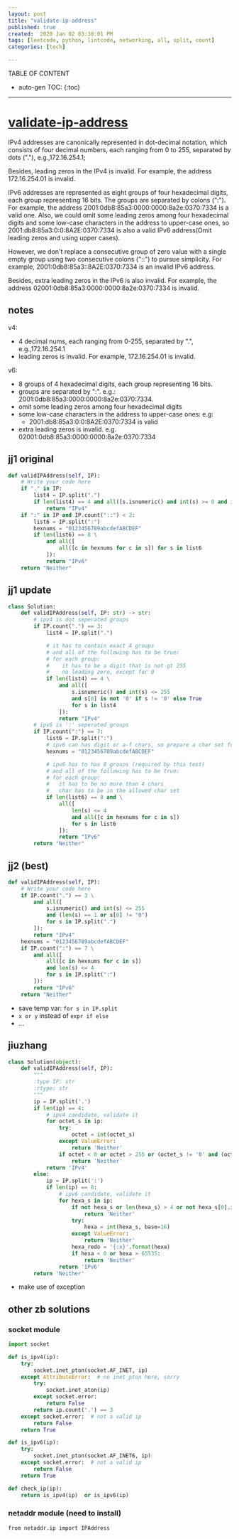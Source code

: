 ```yaml
---
layout: post
title: "validate-ip-address"
published: true
created:  2020 Jan 02 03:30:01 PM
tags: [leetcode, python, lintcode, networking, all, split, count]
categories: [tech]

---
```


TABLE OF CONTENT

* auto-gen TOC:
{:toc}

- - -


# [validate-ip-address](https://www.lintcode.com/problem/validate-ip-address/description)

IPv4 addresses are canonically represented in dot-decimal
notation, which consists of four decimal numbers, each ranging
from 0 to 255, separated by dots ("."), e.g.,172.16.254.1;

Besides, leading zeros in the IPv4 is invalid. For example, the
address 172.16.254.01 is invalid.

IPv6 addresses are represented as eight groups of four
hexadecimal digits, each group representing 16 bits. The groups
are separated by colons (":"). For example, the address
2001:0db8:85a3:0000:0000:8a2e:0370:7334 is a valid one. Also, we
could omit some leading zeros among four hexadecimal digits and
some low-case characters in the address to upper-case ones, so
2001:db8:85a3:0:0:8A2E:0370:7334 is also a valid IPv6
address(Omit leading zeros and using upper cases).

However, we don't replace a consecutive group of zero value with
a single empty group using two consecutive colons ("::") to
pursue simplicity. For example, 2001:0db8:85a3::8A2E:0370:7334
is an invalid IPv6 address.

Besides, extra leading zeros in the IPv6 is also invalid. For
example, the address 02001:0db8:85a3:0000:0000:8a2e:0370:7334 is
invalid.

## notes

v4:

* 4 decimal nums, each ranging from 0-255, separated by ".", e.g.,172.16.254.1
* leading zeros is invalid. For example, 172.16.254.01 is invalid.

v6:

* 8 groups of 4 hexadecimal digits, each group representing 16 bits. 
* groups are separated by ":". e.g.: 2001:0db8:85a3:0000:0000:8a2e:0370:7334.
* omit some leading zeros among four hexadecimal digits
* some low-case characters in the address to upper-case ones: e.g: 
  - 2001:db8:85a3:0:0:8A2E:0370:7334 is valid
* extra leading zeros is invalid. e.g. 02001:0db8:85a3:0000:0000:8a2e:0370:7334

## jj1 original

```python
def validIPAddress(self, IP):
    # Write your code here
    if "." in IP:
        list4 = IP.split(".")
        if len(list4) == 4 and all([s.isnumeric() and int(s) >= 0 and int(s) <= 255 for s in list4]):
            return "IPv4"
    if ":" in IP and IP.count("::") < 2:
        list6 = IP.split(":")
        hexnums = "0123456789abcdefABCDEF"
        if len(list6) == 8 \
            and all([
                all([c in hexnums for c in s]) for s in list6
            ]):
            return "IPv6"
    return "Neither"
```

## jj1 update
```python
class Solution:
    def validIPAddress(self, IP: str) -> str:
        # ipv4 is dot seperated groups
        if IP.count(".") == 3:
            list4 = IP.split(".")

            # it has to contain exact 4 groups
            # and all of the following has to be true:
            # for each group:
            #    it has to be a digit that is not gt 255
            #    no leading zero, except for 0
            if len(list4) == 4 \
                and all([
                    s.isnumeric() and int(s) <= 255
                    and s[0] is not '0' if s != '0' else True
                    for s in list4
                ]):
                return "IPv4"
        # ipv6 is ':' seperated groups
        if IP.count(":") == 7:
            list6 = IP.split(":")
            # ipv6 can has digit or a-f chars, so prepare a char set for ipv6
            hexnums = "0123456789abcdefABCDEF"

            # ipv6 has to has 8 groups (required by this test)
            # and all of the following has to be true:
            # for each group:
            #   it has to be no more than 4 chars
            #   char has to be in the allowed char set
            if len(list6) == 8 and \
                all([
                    len(s) <= 4
                    and all([c in hexnums for c in s])
                    for s in list6
                ]):
                return "IPv6"
        return "Neither"
```

## jj2 (best)

```python
def validIPAddress(self, IP):
    # Write your code here
    if IP.count(".") == 3 \
        and all([
            s.isnumeric() and int(s) <= 255
            and (len(s) == 1 or s[0] != "0")
            for s in IP.split(".")
        ]):
        return "IPv4"
    hexnums = "0123456789abcdefABCDEF"
    if IP.count(":") == 7 \
        and all([
            all([c in hexnums for c in s])
            and len(s) <= 4
            for s in IP.split(":")
        ]):
        return "IPv6"
    return "Neither"
```

* save temp var: `for s in IP.split`
* `x or y` instead of `expr if else`
* ...

## jiuzhang

```python
class Solution(object):
    def validIPAddress(self, IP):
        """
        :type IP: str
        :rtype: str
        """
        ip = IP.split('.')
        if len(ip) == 4:
            # ipv4 candidate, validate it
            for octet_s in ip:
                try:
                    octet = int(octet_s)
                except ValueError:
                    return 'Neither'
                if octet < 0 or octet > 255 or (octet_s != '0' and (octet // 10**(len(octet_s) - 1) == 0)):
                    return 'Neither'
            return 'IPv4'
        else:
            ip = IP.split(':')
            if len(ip) == 8:
                # ipv6 candidate, validate it
                for hexa_s in ip:
                    if not hexa_s or len(hexa_s) > 4 or not hexa_s[0].isalnum():
                        return 'Neither'
                    try:
                        hexa = int(hexa_s, base=16)
                    except ValueError:
                        return 'Neither'
                    hexa_redo = '{:x}'.format(hexa)
                    if hexa < 0 or hexa > 65535:
                        return 'Neither'
                return 'IPv6'
        return 'Neither'
```

* make use of exception

## other zb solutions

### socket module

```python
import socket

def is_ipv4(ip):
    try:
        socket.inet_pton(socket.AF_INET, ip)
    except AttributeError:  # no inet_pton here, sorry
        try:
            socket.inet_aton(ip)
        except socket.error:
            return False
        return ip.count('.') == 3
    except socket.error:  # not a valid ip
        return False
    return True

def is_ipv6(ip):
    try:
        socket.inet_pton(socket.AF_INET6, ip)
    except socket.error:  # not a valid ip
        return False
    return True

def check_ip(ip):
    return is_ipv4(ip)  or is_ipv6(ip)
```

### netaddr module (need to install)

    from netaddr.ip import IPAddress


